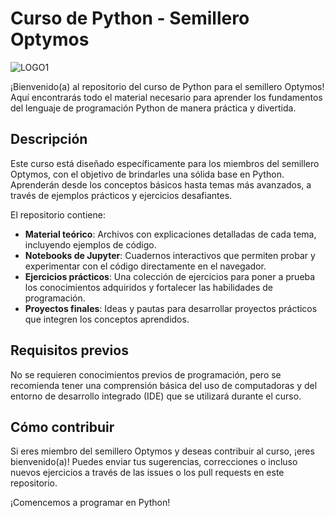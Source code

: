 # Curso de Python - Semillero Optymos

![LOGO1](https://github.com/ferminriv20/Curso_de_python_optymos/assets/134675488/c62c810f-66d3-4cd1-81a7-8934ec55bc1e)



¡Bienvenido(a) al repositorio del curso de Python para el semillero Optymos! Aquí encontrarás todo el material necesario para aprender los fundamentos del lenguaje de programación Python de manera práctica y divertida.

## Descripción

Este curso está diseñado específicamente para los miembros del semillero Optymos, con el objetivo de brindarles una sólida base en Python. Aprenderán desde los conceptos básicos hasta temas más avanzados, a través de ejemplos prácticos y ejercicios desafiantes.

El repositorio contiene:

- **Material teórico**: Archivos con explicaciones detalladas de cada tema, incluyendo ejemplos de código.
- **Notebooks de Jupyter**: Cuadernos interactivos que permiten probar y experimentar con el código directamente en el navegador.
- **Ejercicios prácticos**: Una colección de ejercicios para poner a prueba los conocimientos adquiridos y fortalecer las habilidades de programación.
- **Proyectos finales**: Ideas y pautas para desarrollar proyectos prácticos que integren los conceptos aprendidos.

## Requisitos previos

No se requieren conocimientos previos de programación, pero se recomienda tener una comprensión básica del uso de computadoras y del entorno de desarrollo integrado (IDE) que se utilizará durante el curso.

## Cómo contribuir

Si eres miembro del semillero Optymos y deseas contribuir al curso, ¡eres bienvenido(a)! Puedes enviar tus sugerencias, correcciones o incluso nuevos ejercicios a través de las issues o los pull requests en este repositorio.

¡Comencemos a programar en Python!
